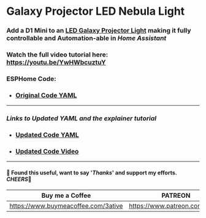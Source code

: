 # Galaxy Projector LED Nebula Light

### Add a D1 Mini to an [LED Galaxy Projector Light](https://amzn.to/4azvaGm) making it fully controllable and Automation-able in *Home Assistant*

### Watch the full video tutorial here: https://youtu.be/YwHWbcuztuY


### ESPHome Code:
- ### [Original Code YAML](esphome_code_original.yaml)
___
### _Links to Updated YAML and the explainer tutorial_
- ### [Updated Code YAML](esphome_code_updated.yaml)
- ### [Updated Code Video](https://youtu.be/PLIRTxS-Nyo)


___
#### 💖 Found this useful, want to say '*Thanks*' and support my efforts. *CHEERS*🍺
| Buy me a Coffee | PATREON |
|-----------------|---------|
| https://www.buymeacoffee.com/3ative | https://www.patreon.com/3ative |

